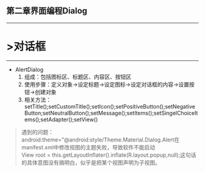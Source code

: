 ## 第二章界面编程Dialog

-----

# &gt;对话框

-----

* AlertDialog
	1. 组成：包括图标区、标题区、内容区、按钮区
	2. 使用步骤：定义对象->设定标题->设定图标->设定对话框的内容->设置按钮->创建对象
	3. 相关方法：setTitle();setCustomTitle();setIcon();setPositiveButton();setNegativeButton;setNeutralButton();setMessage();setItems();setSingelChoiceItems();setAdapter();setView()

> 遇到的问题：  
> android:theme="@android:style/Theme.Material.Dialog.Alert在manifest.xml中修改视图的主题失败，导致软件不能启动  
> View root = this.getLayoutInflater().inflate(R.layout.popup,null);这句话的具体意图没有搞明白，似乎是把某个视图声明为子视图。